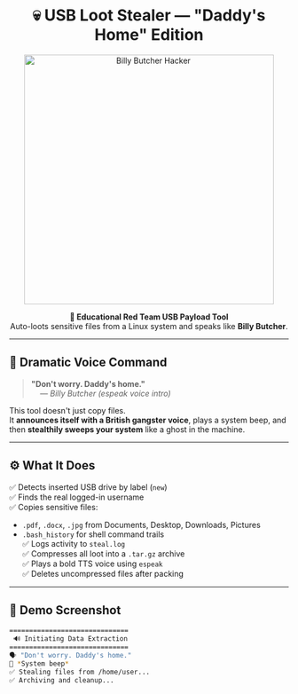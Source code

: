 <h1 align="center">💀 USB Loot Stealer — "Daddy's Home" Edition</h1>

<p align="center">
  <img src="assets/butcher.png" width="450" alt="Billy Butcher Hacker">
</p>

<p align="center"><strong>🧠 Educational Red Team USB Payload Tool</strong><br>
Auto-loots sensitive files from a Linux system and speaks like <b>Billy Butcher</b>. 
</p>

---

## 🎤 Dramatic Voice Command

> **"Don't worry. Daddy's home."**  
> &nbsp;&nbsp;&nbsp;&nbsp;— _Billy Butcher (espeak voice intro)_

This tool doesn't just copy files.  
It **announces itself with a British gangster voice**, plays a system beep, and then **stealthily sweeps your system** like a ghost in the machine.

---

## ⚙️ What It Does

✅ Detects inserted USB drive by label (`new`)  
✅ Finds the real logged-in username  
✅ Copies sensitive files:
- `.pdf`, `.docx`, `.jpg` from Documents, Desktop, Downloads, Pictures  
- `.bash_history` for shell command trails  
✅ Logs activity to `steal.log`  
✅ Compresses all loot into a `.tar.gz` archive  
✅ Plays a bold TTS voice using `espeak`  
✅ Deletes uncompressed files after packing

---

## 📸 Demo Screenshot

```bash
==============================
 🔊 Initiating Data Extraction
==============================
🗣️ "Don't worry. Daddy's home."
🔔 *System beep*
✅ Stealing files from /home/user...
✅ Archiving and cleanup...
